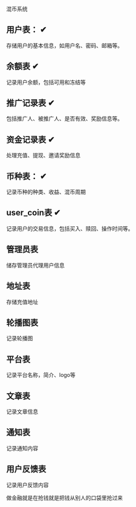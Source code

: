 混币系统

## 用户表： ✔
存储用户的基本信息，如用户名、密码、邮箱等。 

## 余额表   ✔
记录用户余额，包括可用和冻结等

## 推广记录表   ✔
包括推广人、被推广人、是否有效、奖励信息等。

## 资金记录表   ✔
处理充值、提现、邀请奖励信息

## 币种表： ✔
记录币种的种类、收益、混币周期

## user_coin表  ✔
记录用户的交易信息，包括买入、赎回、操作时间等。

## 管理员表
储存管理员代理用户信息

## 地址表
存储充值地址

## 轮播图表
记录轮播图

## 平台表
记录平台名称，简介、logo等

## 文章表
记录文章信息

## 通知表
记录通知内容

## 用户反馈表
记录用户反馈内容


做金融就是在抢钱就是把钱从别人的口袋里抢过来

